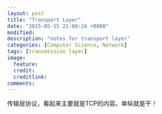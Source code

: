 ```yaml
---
layout: post
title: "Transport Layer"
date: "2015-05-15 21:00:24 +0800"
modified: 
description: "notes for transport layer"
categories: [Computer Science, Network]
tags: [transmission layer]
image:
  feature: 
  credit: 
  creditlink: 
comments: 
---
```



传输层协议，看起来主要就是TCP的内容。单纵就是干！

